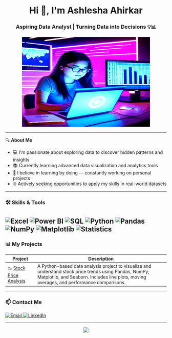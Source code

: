 <h1 align="center">Hi 👋, I'm Ashlesha Ahirkar</h1>
<h3 align="center">Aspiring Data Analyst | Turning Data into Decisions 💡📊</h3>

<p align="center">
  <img src="data1_gif.gif" alt="Data Analyst at Work" width="400" height="280">
</p>


---

🔍 **About Me**
- 💻 I'm passionate about exploring data to discover hidden patterns and insights  
- 📚 Currently learning advanced data visualization and analytics tools  
- 🧠 I believe in learning by doing — constantly working on personal projects  
- 🌐 Actively seeking opportunities to apply my skills in real-world datasets  

---

### 🛠️ Skills & Tools


![Excel](https://img.shields.io/badge/Excel-217346?style=for-the-badge&logo=microsoft-excel&logoColor=white)
![Power BI](https://img.shields.io/badge/Power%20BI-F2C811?style=for-the-badge&logo=powerbi&logoColor=black)
![SQL](https://img.shields.io/badge/SQL-4479A1?style=for-the-badge&logo=postgresql&logoColor=white)
![Python](https://img.shields.io/badge/Python-3776AB?style=for-the-badge&logo=python&logoColor=white)
![Pandas](https://img.shields.io/badge/Pandas-150458?style=for-the-badge&logo=pandas&logoColor=white)
![NumPy](https://img.shields.io/badge/NumPy-013243?style=for-the-badge&logo=numpy&logoColor=white)
![Matplotlib](https://img.shields.io/badge/Matplotlib-11557C?style=for-the-badge&logo=matplotlib&logoColor=white)
![Statistics](https://img.shields.io/badge/Statistics-FF6384?style=for-the-badge&logo=chartdotjs&logoColor=white)
---

### 📊 My Projects

| Project | Description |
|--------|-------------|
| 📉 [Stock Price Analysis](https://github.com/AshleshaAhirkar/Stock-Price-Analysis) | A Python-based data analysis project to visualize and understand stock price trends using Pandas, NumPy, Matplotlib, and Seaborn. Includes line plots, moving averages, and performance comparisons. |

---

### 📫 Contact Me

<p align="left">
  <a href="mailto:ashleshaahirkar12@gmail.com.com" target="_blank">
    <img src="https://img.shields.io/badge/Email-D14836?style=for-the-badge&logo=gmail&logoColor=white" alt="Email"/>
  </a>
  <a href="https://www.linkedin.com/in/ashlesha-ahirkar" target="_blank">
    <img src="https://img.shields.io/badge/LinkedIn-%230077B5.svg?&style=for-the-badge&logo=linkedin&logoColor=white" alt="LinkedIn"/>
  </a>
</p>

---

<p align="center">
  <img src="https://readme-typing-svg.herokuapp.com?color=%2336BCF7&size=25&center=true&vCenter=true&width=600&lines=Welcome+to+my+GitHub+Profile!;Data+Lover+%7C+Learner+%7C+Problem+Solver;Let's+Connect+%F0%9F%91%8B" />
</p>
